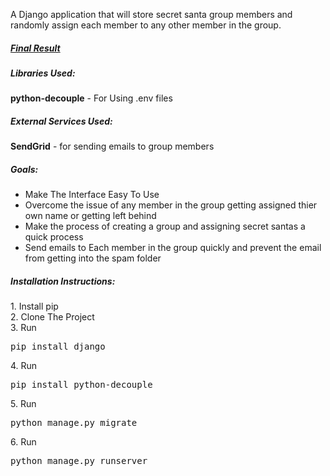 A Django application that will store secret santa group members and randomly assign each member to any other member in the group.

<h5><a href="http://steverogers133.pythonanywhere.com/">Final Result</a></h5>

<h5>Libraries Used:</h5>
<strong>python-decouple</strong> - For Using .env files

<h5>External Services Used:</h5>
<strong>SendGrid</strong> - for sending emails to group members

<h5>Goals:</h5>
<ul>
  <li>Make The Interface Easy To Use</li>
  <li>Overcome the issue of any member in the group getting assigned thier own name or getting left behind</li>
  <li>Make the process of creating a group and assigning secret santas a quick process</li>
  <li>Send emails to Each member in the group quickly and prevent the email from getting into the spam folder</li>
</ul>

<h5>Installation Instructions: </h5>
1. Install pip<br>
2. Clone The Project<br>
3. Run <pre>pip install django</pre>
4. Run <pre>pip install python-decouple</pre>
5. Run <pre>python manage.py migrate</pre>
6. Run <pre>python manage.py runserver</pre>
